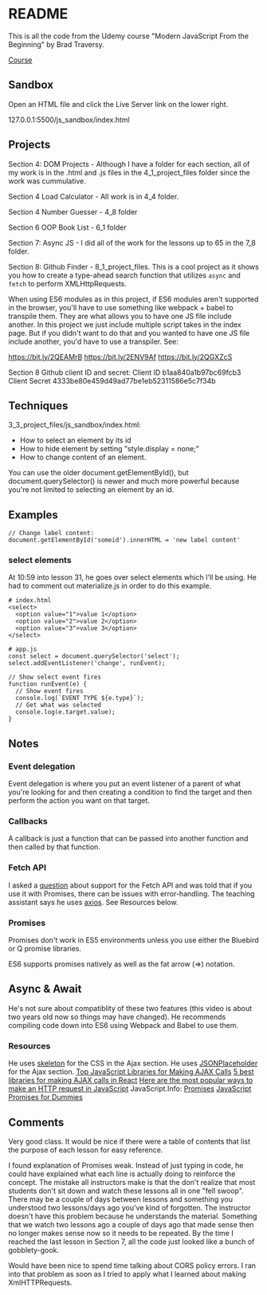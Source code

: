 # README

This is all the code from the Udemy course "Modern JavaScript From the Beginning" by Brad Traversy.

[Course](https://www.udemy.com/course/modern-javascript-from-the-beginning/learn/lecture/8757064#overview)

## Sandbox

Open an HTML file and click the Live Server link on the lower right.

127.0.0.1:5500/js_sandbox/index.html

## Projects

Section 4: DOM Projects - Although I have a folder for each section, all of my work is in the .html and .js files in the 4_1_project_files folder since the work was cummulative.

Section 4 Load Calculator - All work is in 4_4 folder.

Section 4 Number Guesser - 4_8 folder

Section 6 OOP Book List - 6_1 folder

Section 7: Async JS - I did all of the work for the lessons up to 65 in the 7_8 folder.

Section 8: Github Finder - 8_1_project_files.  This is a cool project as it shows you how to create a type-ahead search function that utilizes ```async``` and ```fetch``` to perform XMLHttpRequests.

When using ES6 modules as in this project, if ES6 modules aren't supported in the browser, you'll have to use something like webpack + babel to transpile them.  They are what allows you to have one JS file include another.  In this project we just include multiple script takes in the index page.  But if you didn't want to do that and you wanted to have one JS file include another, you'd have to use a transpiler.  See:

https://bit.ly/2QEAMrB
https://bit.ly/2ENV9Af
https://bit.ly/2QGXZcS

Section 8 Github client ID and secret:
Client ID
b1aa840a1b97bc69fcb3
Client Secret
4333be80e459d49ad77be1eb52311586e5c7f34b

## Techniques

3_3_project_files/js_sandbox/index.html:

- How to select an element by its id
- How to hide element by setting "style.display = none;"
- How to change content of an element.

You can use the older document.getElementById(), but document.querySelector() is newer and much more powerful because you're not limited to selecting an element by an id.

## Examples

    // Change label content:
    document.getElementById('someid').innerHTML = 'new label content'

### select elements

At 10:59 into lesson 31, he goes over select elements which I'll be using.  He had to comment out materialize.js in order to do this example.

    # index.html
    <select>
      <option value="1">value 1</option>
      <option value="2">value 2</option>
      <option value="3">value 3</option>
    </select>

    # app.js
    const select = document.querySelector('select');
    select.addEventListener('change', runEvent);

    // Show select event fires
    function runEvent(e) {
      // Show event fires
      console.log(`EVENT TYPE ${e.type}`);
      // Get what was selected
      console.log(e.target.value);
    }

## Notes

### Event delegation

Event delegation is where you put an event listener of a parent of what you're looking for and then creating a condition to find the target and then perform the action you want on that target.

### Callbacks

A callback is just a function that can be passed into another function and then called by that function.

### Fetch API

I asked a [question](t.ly/X4wt) about support for the Fetch API and was told that if you use it with Promises, there can be issues with error-handling.  The teaching assistant says he uses [axios](https://github.com/axios/axios).  See Resources below.

### Promises

Promises don't work in ES5 environments unless you use either the Bluebird or Q promise libraries.

ES6 supports promises natively as well as the fat arrow (=>) notation.

## Async & Await

He's not sure about compatiblity of these two features (this video is about two years old now so things may have changed).  He recommends compiling code down into ES6 using Webpack and Babel to use them.


### Resources

He uses [skeleton](http://getskeleton.com/) for the CSS in the Ajax section.
He uses [JSONPlaceholder](https://jsonplaceholder.typicode.com/) for the Ajax section.
[Top JavaScript Libraries for Making AJAX Calls](https://dzone.com/articles/top-javascript-libraries-for-making-ajax-calls)
[5 best libraries for making AJAX calls in React](https://hashnode.com/post/5-best-libraries-for-making-ajax-calls-in-react-cis8x5f7k0jl7th53z68s41k1)
[Here are the most popular ways to make an HTTP request in JavaScript](https://www.freecodecamp.org/news/here-is-the-most-popular-ways-to-make-an-http-request-in-javascript-954ce8c95aaa/)
JavaScript.Info: [Promises](https://javascript.info/promise-basics)
[JavaScript Promises for Dummies](https://scotch.io/tutorials/javascript-promises-for-dummies)

## Comments

Very good class.  It would be nice if there were a table of contents that list the purpose of each lesson for easy reference.

I found explanation of Promises weak.  Instead of just typing in code, he could have explained what each line is actually doing to reinforce the concept.  The mistake all instructors make is that the don't realize that most students don't sit down and watch these lessons all in one "fell swoop".  There may be a couple of days between lessons and something you understood two lessons/days ago you've kind of forgotten.  The instructor doesn't have this problem because he understands the material.  Something that we watch two lessons ago a couple of days ago that made sense then no longer makes sense now so it needs to be repeated.  By the time I reached the last lesson in Section 7, all the code just looked like a bunch of gobblety-gook.

Would have been nice to spend time talking about CORS policy errors. I ran into that problem as soon as I tried to apply what I learned about making XmlHTTPRequests.